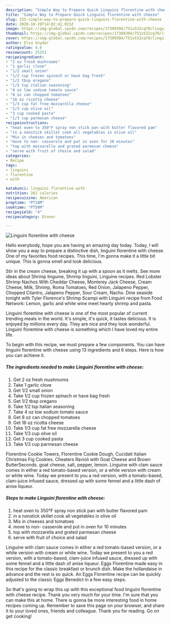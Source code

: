 ```yaml
---
description: "Simple Way to Prepare Quick Linguini florentine with cheese"
title: "Simple Way to Prepare Quick Linguini florentine with cheese"
slug: 155-simple-way-to-prepare-quick-linguini-florentine-with-cheese
date: 2020-10-29T14:02:41.015Z
image: https://img-global.cpcdn.com/recipes/17309304/751x532cq70/linguini-florentine-with-cheese-recipe-main-photo.jpg
thumbnail: https://img-global.cpcdn.com/recipes/17309304/751x532cq70/linguini-florentine-with-cheese-recipe-main-photo.jpg
cover: https://img-global.cpcdn.com/recipes/17309304/751x532cq70/linguini-florentine-with-cheese-recipe-main-photo.jpg
author: Elva Snyder
ratingvalue: 4.6
reviewcount: 25251
recipeingredient:
- "2 oz fresh mushrooms"
- "1 garlic clove"
- "1/2 small onion"
- "1/2 cup frozen spinach or have bag fresh"
- "1/2 tbsp oregano"
- "1/2 tsp italian seasoning"
- "4 oz low sodium tomato sauce"
- "8 oz can chopped tomatoes"
- "16 oz ricotta cheese"
- "1/3 cup fat free mozzarella cheese"
- "1/3 cup olive oil"
- "3 cup cooked pasta"
- "1/3 cup parmesan cheese"
recipeinstructions:
- "heat oven to 350°F spray non stick pan with butter flavored pam"
- "in a nonstick skillet cook all vegetables in olive oil"
- "Mix in cheeses and tomatoes"
- "move to non- casserole and put in oven for 10 minutes"
- "top with mozzarella and grated parmesan cheese"
- "serve with fruit of choice and salad"
categories:
- Recipe
tags:
- linguini
- florentine
- with

katakunci: linguini florentine with 
nutrition: 261 calories
recipecuisine: American
preptime: "PT18M"
cooktime: "PT50M"
recipeyield: "4"
recipecategory: Dinner

---
```



![Linguini florentine with cheese](https://img-global.cpcdn.com/recipes/17309304/751x532cq70/linguini-florentine-with-cheese-recipe-main-photo.jpg)

Hello everybody, hope you are having an amazing day today. Today, I will show you a way to prepare a distinctive dish, linguini florentine with cheese. One of my favorites food recipes. This time, I'm gonna make it a little bit unique. This is gonna smell and look delicious.

Stir in the cream cheese, breaking it up with a spoon as it melts. See more ideas about Shrimp linguine, Shrimp linguini, Linguine recipes. Red Lobster Shrimp Nachos With Cheddar Cheese, Monterey Jack Cheese, Cream Cheese, Milk, Shrimp, Roma Tomatoes, Red Onion, Jalapeno Pepper, Chopped Cilantro, Jalapeno Pepper, Sour Cream, Nacho. Dine seaside tonight with Tyler Florence&#39;s Shrimp Scampi with Linguini recipe from Food Network: Lemon, garlic and white wine meet hearty shrimp and pasta.

Linguini florentine with cheese is one of the most popular of current trending meals in the world. It's simple, it's quick, it tastes delicious. It is enjoyed by millions every day. They are nice and they look wonderful. Linguini florentine with cheese is something which I have loved my entire life.


To begin with this recipe, we must prepare a few components. You can have linguini florentine with cheese using 13 ingredients and 6 steps. Here is how you can achieve it.

<!--inarticleads1-->

##### The ingredients needed to make Linguini florentine with cheese:

1. Get 2 oz fresh mushrooms
1. Take 1 garlic clove
1. Get 1/2 small onion
1. Take 1/2 cup frozen spinach or have bag fresh
1. Get 1/2 tbsp oregano
1. Take 1/2 tsp italian seasoning
1. Take 4 oz low sodium tomato sauce
1. Get 8 oz can chopped tomatoes
1. Get 16 oz ricotta cheese
1. Take 1/3 cup fat free mozzarella cheese
1. Take 1/3 cup olive oil
1. Get 3 cup cooked pasta
1. Take 1/3 cup parmesan cheese


Florentine Cookie Towers, Florentine Cookie Dough, Cucidati Italian Christmas Fig Cookies. Cheaters Ravioli with Goat Cheese and Brown ButterSeconds. goat cheese, salt, pepper, lemon. Linguine with clam sauce comes in either a red tomato-based version, or a white version with cream or white wine. Today we present to you a red version, with a tomato-based, clam-juice infused sauce, dressed up with some fennel and a little dash of anise liqueur. 

<!--inarticleads2-->

##### Steps to make Linguini florentine with cheese:

1. heat oven to 350°F spray non stick pan with butter flavored pam
1. in a nonstick skillet cook all vegetables in olive oil
1. Mix in cheeses and tomatoes
1. move to non- casserole and put in oven for 10 minutes
1. top with mozzarella and grated parmesan cheese
1. serve with fruit of choice and salad


Linguine with clam sauce comes in either a red tomato-based version, or a white version with cream or white wine. Today we present to you a red version, with a tomato-based, clam-juice infused sauce, dressed up with some fennel and a little dash of anise liqueur. Eggs Florentine made easy in this recipe for the classic breakfast or brunch dish. Make the hollandaise in advance and the rest is so quick. An Eggs Florentine recipe can be quickly adjusted to the classic Eggs Benedict in a few easy steps. 

So that's going to wrap this up with this exceptional food linguini florentine with cheese recipe. Thank you very much for your time. I'm sure that you can make this at home. There is gonna be more interesting food in home recipes coming up. Remember to save this page on your browser, and share it to your loved ones, friends and colleague. Thank you for reading. Go on get cooking!
